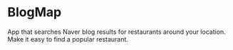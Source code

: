 # BlogMap
App that searches Naver blog results for restaurants around your location.
Make it easy to find a popular restaurant.
